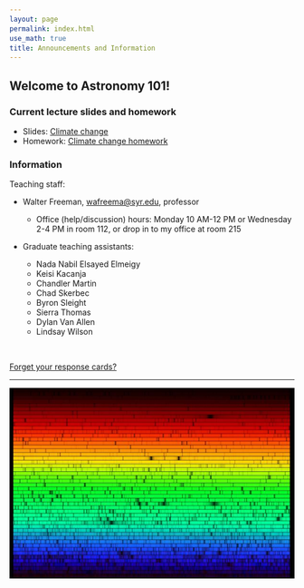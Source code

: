 ```yaml
---
layout: page 
permalink: index.html
use_math: true 
title: Announcements and Information
---
```


## Welcome to Astronomy 101!


### Current lecture slides and homework

* Slides: <a href="slides/lecture22/lecture22.pdf">Climate change</a>
* Homework: <a href="tutorials/climate-change-homework/climate-change.pdf">Climate change homework</a>

### Information

Teaching staff:

* Walter Freeman, <wafreema@syr.edu>, professor
  * Office (help/discussion) hours: Monday 10 AM-12 PM or Wednesday 2-4 PM in room 112, or drop in to my office at room 215

* Graduate teaching assistants:
  - Nada Nabil Elsayed Elmeigy
  - Keisi Kacanja
  - Chandler Martin
  - Chad Skerbec
  - Byron Sleight
  - Sierra Thomas
  - Dylan Van Allen
  - Lindsay Wilson
    
<br>


<a href="cards.html">Forget your response cards?</a>

---

<center> <img src="solarspectrum.jpg">
<br>
